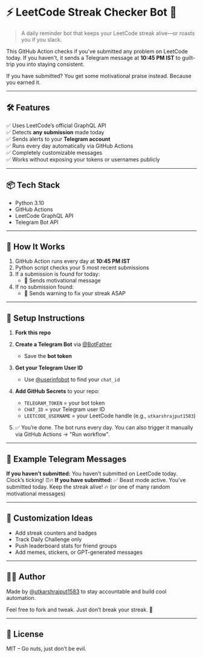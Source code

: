# ⚡ LeetCode Streak Checker Bot 🔔

> A daily reminder bot that keeps your LeetCode streak alive—or roasts you if you slack.

This GitHub Action checks if you've submitted any problem on LeetCode today. If you haven't, it sends a Telegram message at **10:45 PM IST** to guilt-trip you into staying consistent.

If you have submitted? You get some motivational praise instead. Because you earned it.

---

## 🛠 Features

✅ Uses LeetCode’s official GraphQL API  
✅ Detects **any submission** made today  
✅ Sends alerts to your **Telegram account**  
✅ Runs every day automatically via GitHub Actions  
✅ Completely customizable messages  
✅ Works without exposing your tokens or usernames publicly

---

## 📦 Tech Stack

- Python 3.10
- GitHub Actions
- LeetCode GraphQL API
- Telegram Bot API

---

## 🧪 How It Works

1. GitHub Action runs every day at **10:45 PM IST**
2. Python script checks your 5 most recent submissions
3. If a submission is found for today:
   - 🎉 Sends motivational message
4. If no submission found:
   - 🔔 Sends warning to fix your streak ASAP

---

## 🚀 Setup Instructions

1. **Fork this repo**

2. **Create a Telegram Bot** via [@BotFather](https://t.me/BotFather)
   - Save the **bot token**

3. **Get your Telegram User ID**
   - Use [@userinfobot](https://t.me/userinfobot) to find your `chat_id`

4. **Add GitHub Secrets** to your repo:
   - `TELEGRAM_TOKEN` = your bot token
   - `CHAT_ID` = your Telegram user ID
   - `LEETCODE_USERNAME` = your LeetCode handle (e.g., `utkarshrajput1583`)

5. ✅ You’re done. The bot runs every day. You can also trigger it manually via GitHub Actions → "Run workflow".

---

## 🧠 Example Telegram Messages

**If you haven’t submitted:**
You haven’t submitted on LeetCode today. Clock’s ticking! ⏰🔥
**If you have submitted:**
✅ Beast mode active. You’ve submitted today. Keep the streak alive! 🔥
(or one of many random motivational messages)

---

## 🤖 Customization Ideas

- Add streak counters and badges
- Track Daily Challenge only
- Push leaderboard stats for friend groups
- Add memes, stickers, or GPT-generated messages

---

## 🧍‍♂️ Author

Made by [@utkarshrajput1583](https://github.com/utkarshrajputt) to stay accountable and build cool automation.

Feel free to fork and tweak. Just don’t break your streak. 😤

---

## 🏁 License

MIT – Go nuts, just don’t be evil.
